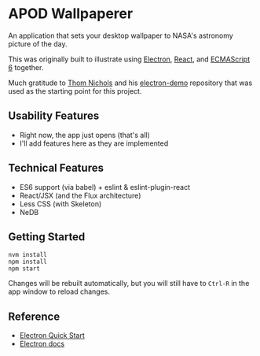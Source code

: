 # APOD Wallpaperer

An application that sets your desktop wallpaper to NASA's astronomy picture of the day.

This was originally built to illustrate using [Electron](https://github.com/atom/electron), [React](https://facebook.github.io/react/), and [ECMAScript 6](https://github.com/lukehoban/es6features) together.

Much gratitude to [Thom Nichols](https://github.com/thom-nic) and his [electron-demo](https://github.com/thom-nic/electron-demo) repository that was used as the starting point for this project.

## Usability Features

* Right now, the app just opens (that's all)
* I'll add features here as they are implemented

## Technical Features

* ES6 support (via babel) + eslint & eslint-plugin-react
* React/JSX (and the Flux architecture)
* Less CSS (with Skeleton)
* NeDB

## Getting Started

```
nvm install
npm install
npm start
```
Changes will be rebuilt automatically, but you will still have to `Ctrl-R`
in the app window to reload changes.

## Reference

* [Electron Quick Start](https://github.com/atom/electron/blob/master/docs/tutorial/quick-start.md)
* [Electron docs](https://github.com/atom/electron/tree/master/docs)
